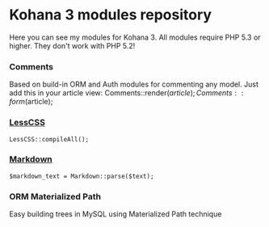# Kohana 3 modules repository

Here you can see my modules for Kohana 3. 
All modules require PHP 5.3 or higher. They don't work with PHP 5.2!

### Comments
Based on build-in ORM and Auth modules for commenting any model. Just add this in your article view:
	Comments::render($article);
	Comments::form($article);

### [LessCSS](http://lesscss.org/)
	LessCSS::compileAll();

### [Markdown](http://daringfireball.net/projects/markdown/)
	$markdown_text = Markdown::parse($text);

### ORM Materialized Path
Easy building trees in MySQL using Materialized Path technique